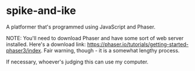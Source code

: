 # spike-and-ike
A platformer that's programmed using JavaScript and Phaser.

NOTE: You'll need to download Phaser and have some sort of web server installed. Here's a download link: https://phaser.io/tutorials/getting-started-phaser3/index. Fair warning, though - it is a somewhat lengthy process.

If necessary, whoever's judging this can use my computer.
